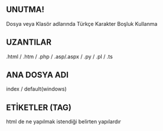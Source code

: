 ## UNUTMA! ##
Dosya veya Klasör adlarında
    Türkçe Karakter
    Boşluk 
Kullanma

## UZANTILAR ##
.html / .htm / .php / .asp/.aspx / .py / .pl / .ts

## ANA DOSYA ADI ##
index / default(windows) 

## ETİKETLER (TAG) ##
html de ne yapılmak istendiği belirten yapılardır

